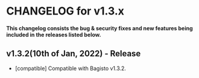 # CHANGELOG for v1.3.x

#### This changelog consists the bug & security fixes and new features being included in the releases listed below.

## **v1.3.2(10th of Jan, 2022)** - Release

* [compatible] Compatible with Bagisto v1.3.2.
